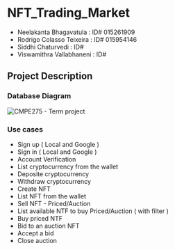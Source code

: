 # NFT_Trading_Market
* Neelakanta Bhagavatula : ID# 015261909
* Rodrigo Colasso Teixeira : ID# 015954146
* Siddhi Chaturvedi : ID# 
* Viswamithra Vallabhaneni : ID# 

## Project Description

### Database Diagram

![CMPE275 - Term project](https://user-images.githubusercontent.com/62269628/202772537-b8b3e430-8a78-43a3-8dcd-8e3b298daa97.png)

### Use cases

- Sign up ( Local and Google )
- Sign in ( Local and Google )
- Account Verification 
- List cryptocurrency from the wallet
- Deposite cryptocurrency
- Withdraw cryptocurrency
- Create NFT
- List NFT from the wallet
- Sell NFT - Priced/Auction
- List available NTF to buy Priced/Auction ( with filter )
- Buy priced NTF
- Bid to an auction NFT
- Accept a bid
- Close auction
